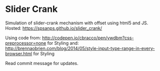 # Slider Crank
Simulation of slider-crank mechanism with offset using html5 and JS.
Hosted: https://spsanps.github.io/slider_crank/

Using code from: http://codepen.io/cbracco/pen/ywdbm?css-preprocessor=none for Styling
and: http://brennaobrien.com/blog/2014/05/style-input-type-range-in-every-browser.html for Styling

Read commit message for updates.
